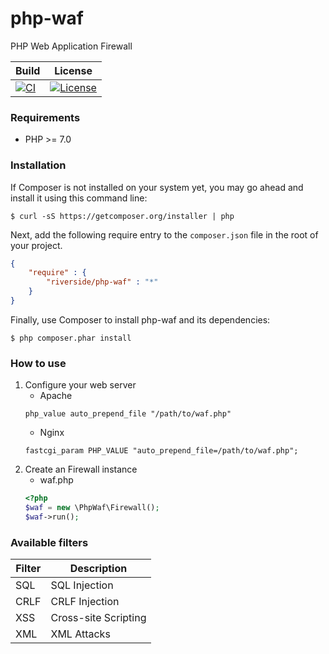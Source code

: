 # php-waf
PHP Web Application Firewall

| Build | License |
| --- | --- |
| [![CI](https://github.com/riverside/php-waf/actions/workflows/test.yml/badge.svg)](https://github.com/riverside/php-waf/actions/workflows/test.yml) | [![License](https://poser.pugx.org/riverside/php-waf/license)](https://packagist.org/packages/riverside/php-waf) |

### Requirements
- PHP >= 7.0

### Installation
If Composer is not installed on your system yet, you may go ahead and install it using this command line:
```
$ curl -sS https://getcomposer.org/installer | php
```
Next, add the following require entry to the <code>composer.json</code> file in the root of your project.
```json
{
    "require" : {
        "riverside/php-waf" : "*"
    }
}
```
Finally, use Composer to install php-waf and its dependencies:
```
$ php composer.phar install 
```
### How to use
1. Configure your web server
    - Apache
    ```apacheconfig
    php_value auto_prepend_file "/path/to/waf.php"
    ```
    - Nginx
    ```
    fastcgi_param PHP_VALUE "auto_prepend_file=/path/to/waf.php";
    ```
2. Create an Firewall instance 
    - waf.php
    ```php
    <?php
    $waf = new \PhpWaf\Firewall();
    $waf->run();
    ```

### Available filters
| Filter             | Description           |
| ------------------ | --------------------- |
| SQL                | SQL Injection         |
| CRLF               | CRLF Injection        |
| XSS                | Cross-site Scripting  |
| XML                | XML Attacks           |
